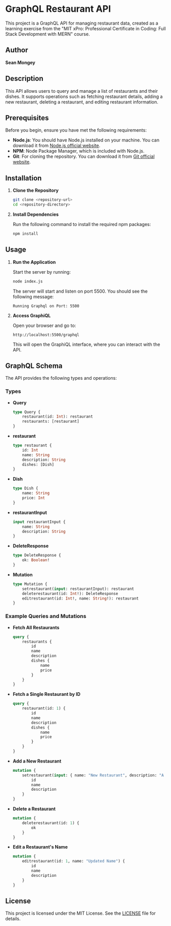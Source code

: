 # GraphQL Restaurant API

This project is a GraphQL API for managing restaurant data, created as a learning exercise from the "MIT xPro: Professional Certificate in Coding: Full Stack Development with MERN" course. 

## Author

**Sean Mongey**

## Description

This API allows users to query and manage a list of restaurants and their dishes. It supports operations such as fetching restaurant details, adding a new restaurant, deleting a restaurant, and editing restaurant information.

## Prerequisites

Before you begin, ensure you have met the following requirements:

- **Node.js**: You should have Node.js installed on your machine. You can download it from [Node.js official website](https://nodejs.org/).
- **NPM**: Node Package Manager, which is included with Node.js.
- **Git**: For cloning the repository. You can download it from [Git official website](https://git-scm.com/).

## Installation

1. **Clone the Repository**

    ```bash
    git clone <repository-url>
    cd <repository-directory>
    ```

2. **Install Dependencies**

    Run the following command to install the required npm packages:

    ```bash
    npm install
    ```

## Usage

1. **Run the Application**

    Start the server by running:

    ```bash
    node index.js
    ```

    The server will start and listen on port 5500. You should see the following message:

    ```
    Running Graphql on Port: 5500
    ```

2. **Access GraphiQL**

    Open your browser and go to:

    ```
    http://localhost:5500/graphql
    ```

    This will open the GraphiQL interface, where you can interact with the API.

## GraphQL Schema

The API provides the following types and operations:

### Types

- **Query**

    ```graphql
    type Query {
        restaurant(id: Int): restaurant
        restaurants: [restaurant]
    }
    ```

- **restaurant**

    ```graphql
    type restaurant {
        id: Int
        name: String
        description: String
        dishes: [Dish]
    }
    ```

- **Dish**

    ```graphql
    type Dish {
        name: String
        price: Int
    }
    ```

- **restaurantInput**

    ```graphql
    input restaurantInput {
        name: String
        description: String
    }
    ```

- **DeleteResponse**

    ```graphql
    type DeleteResponse {
        ok: Boolean!
    }
    ```

- **Mutation**

    ```graphql
    type Mutation {
        setrestaurant(input: restaurantInput): restaurant
        deleterestaurant(id: Int!): DeleteResponse
        editrestaurant(id: Int!, name: String!): restaurant
    }
    ```

### Example Queries and Mutations

- **Fetch All Restaurants**

    ```graphql
    query {
        restaurants {
            id
            name
            description
            dishes {
                name
                price
            }
        }
    }
    ```

- **Fetch a Single Restaurant by ID**

    ```graphql
    query {
        restaurant(id: 1) {
            id
            name
            description
            dishes {
                name
                price
            }
        }
    }
    ```

- **Add a New Restaurant**

    ```graphql
    mutation {
        setrestaurant(input: { name: "New Restaurant", description: "A new place to eat" }) {
            id
            name
            description
        }
    }
    ```

- **Delete a Restaurant**

    ```graphql
    mutation {
        deleterestaurant(id: 1) {
            ok
        }
    }
    ```

- **Edit a Restaurant's Name**

    ```graphql
    mutation {
        editrestaurant(id: 1, name: "Updated Name") {
            id
            name
            description
        }
    }
    ```

## License

This project is licensed under the MIT License. See the [LICENSE](LICENSE) file for details.
